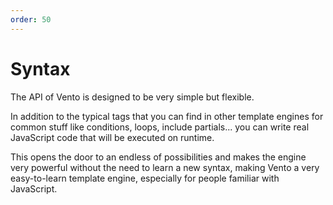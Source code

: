 ```yaml
---
order: 50
---
```

# Syntax

The API of Vento is designed to be very simple but flexible.

In addition to the typical tags that you can find in other template engines for
common stuff like conditions, loops, include partials... you can write real
JavaScript code that will be executed on runtime.

This opens the door to an endless of possibilities and makes the engine very
powerful without the need to learn a new syntax, making Vento a very
easy-to-learn template engine, especially for people familiar with JavaScript.
